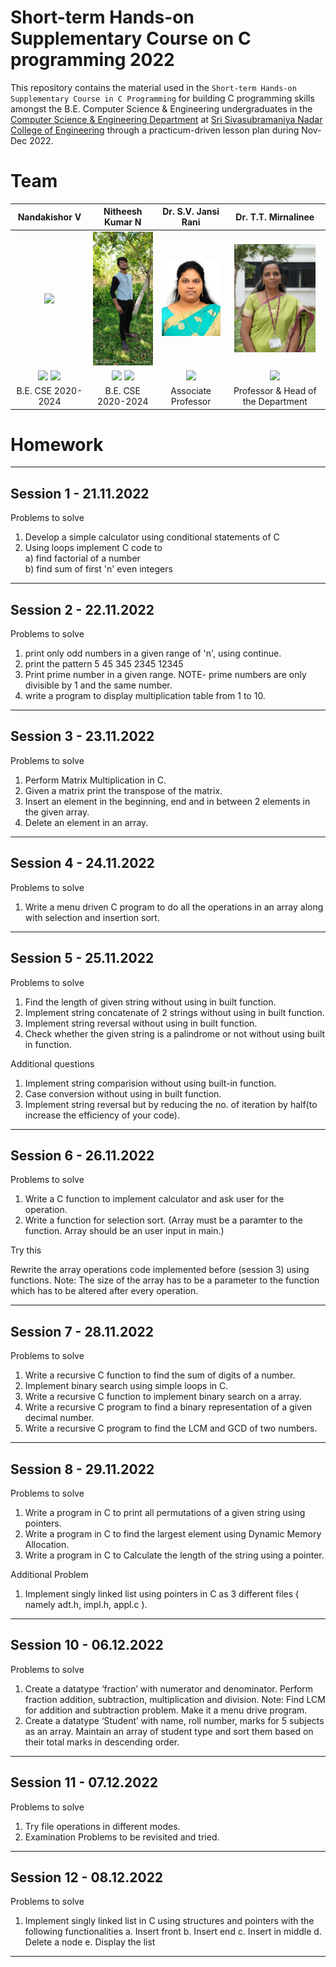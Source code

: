 # Short-term Hands-on Supplementary Course on C programming 2022

This repository contains the material used in the `Short-term Hands-on Supplementary Course in C Programming` for building C programming skills amongst the B.E. Computer Science & Engineering undergraduates in the [Computer Science & Engineering Department](https://www.ssn.edu.in/college-of-engineering/computer-science-and-engineering-department-ssn-institutions/) at [Sri Sivasubramaniya Nadar College of Engineering](https://www.ssn.edu.in/) through a practicum-driven lesson plan during Nov-Dec 2022.

# Team
|Nandakishor V|Nitheesh Kumar N| Dr. S.V. Jansi Rani | Dr. T.T. Mirnalinee |
| :-------------: | :-------------: | :-------------: | :-------------: |
|[<img src="https://user-images.githubusercontent.com/80710226/206871638-d8545e69-71dc-47c6-a288-c070baf6d37a.jpg" width="130"/>](./assests?NK-Profile.jpg)|[<img src="./assets/NK-Profile.jpg" width="130"/>](./assests?NK-Profile.jpg) | [![Github](./assets/SVJ-Profile.png)](https://www.ssn.edu.in/staff-members/dr-s-v-jansi-rani/)|[<img src="./assets/TTM-Profile.png" width="130"/>](https://www.ssn.edu.in/staff-members/dr-t-t-mirnalinee/)|
|<a href="https://www.linkedin.com/in/nandakishorv/"><img src="https://img.shields.io/badge/-Nandakishor%20V-0077B5?style=flat&logo=Linkedin&logoColor=white"/></a> <a href="https://github.com/NandakishorV/"><img src="https://img.shields.io/badge/-NandakishorV-B10036?style=flat&logo=GitHub&logoColor=white"/></a>|<a href="https://www.linkedin.com/in/nitheesh-kumar-n-0b7101221//"><img src="https://img.shields.io/badge/-Nitheesh%20Kumar%20N-0077B5?style=flat&logo=Linkedin&logoColor=white"/></a> <a href="https://github.com/nitheeshk03"><img src="https://img.shields.io/badge/-nitheeshk03-B10036?style=flat&logo=GitHub&logoColor=white"/></a>|<a href="https://www.ssn.edu.in/staff-members/dr-s-v-jansi-rani/"><img src="https://img.shields.io/badge/-Dr%20%20S.V. Jansi Rani-323EA8?style=flat&logo=#&logoColor=white"/></a>|<a href="https://www.ssn.edu.in/staff-members/dr-t-t-mirnalinee//"><img src="https://img.shields.io/badge/-Dr%20T%20T%20Mirnalinee-323EA8?style=flat&logo=#&logoColor=white"/></a>|
|B.E. CSE 2020-2024|B.E. CSE 2020-2024| Associate Professor|Professor & Head of the Department|

# Homework
---------------------------------------------------------------
## Session 1 - 21.11.2022         
Problems to solve

1) Develop a simple calculator using conditional statements of C
2) Using loops implement C code to <br />
      a) find factorial of a number <br />
      b) find sum of first 'n' even integers <br />
      
---------------------------------------------------------------
## Session 2 - 22.11.2022 
Problems to solve

1) print only odd numbers in a given range of 'n', using continue.
2) print the pattern
        5
      45
    345
  2345
12345
3) Print prime number in a given range. NOTE- prime numbers are only divisible by 1 and the same number.
4) write a program to display multiplication table from 1 to 10.

---------------------------------------------------------------
## Session 3 - 23.11.2022 
Problems to solve

1) Perform Matrix Multiplication in C.
2) Given a matrix print the transpose of the matrix.
3) Insert an element in the beginning, end and in between 2 elements in the given array.
4) Delete an element in an array.

---------------------------------------------------------------
## Session 4 - 24.11.2022 
Problems to solve

1) Write a menu driven C program to do all the operations in an array along with selection and insertion sort.

---------------------------------------------------------------
## Session 5 - 25.11.2022
Problems to solve

1) Find the length of given string without using in built function.
2) Implement string concatenate of 2 strings without using in built function.
3) Implement string reversal without using in built function.
4) Check whether the given string is a palindrome or not without using built in function.

Additional questions
1) Implement string comparision without using built-in function.
2) Case conversion without using in built function.
3) Implement string reversal but by reducing the no. of iteration by half(to increase the efficiency of your code).

---------------------------------------------------------------
## Session 6 - 26.11.2022
Problems to solve

1) Write a C function to implement calculator and ask user for the operation.
2) Write a function for selection sort. (Array must be a paramter to the function. Array should be an user input in main.)

Try this

Rewrite the array operations code implemented before (session 3) using functions. Note: The size of the array has to be a parameter to the function which has to be altered after every operation.

---------------------------------------------------------------
## Session 7 - 28.11.2022
Problems to solve

1) Write a recursive C function to find the sum of digits of a number.
2) Implement binary search using simple loops in C.
3) Write a recursive C function to implement binary search on a array.
4) Write a recursive C program to find a binary representation of a given decimal number.
5) Write a recursive C program to find the LCM and GCD of two numbers.

---------------------------------------------------------------
## Session 8 - 29.11.2022
Problems to solve

1) Write a program in C to print all permutations of a given string using pointers.
2) Write a program in C to find the largest element using Dynamic Memory Allocation.
3) Write a program in C to Calculate the length of the string using a pointer.

Additional Problem
1) Implement singly linked list using pointers in C as 3 different files ( namely adt.h, impl.h, appl.c ).

---------------------------------------------------------------
## Session 10 - 06.12.2022
Problems to solve

1) Create a datatype ‘fraction’ with numerator and denominator. Perform fraction addition, subtraction, multiplication and division.
Note: Find LCM for addition and subtraction problem. Make it a menu drive program.  
2) Create a datatype ‘Student’ with name, roll number, marks for 5 subjects as an array. Maintain an array of student type and sort them based on their total marks in descending order.

---------------------------------------------------------------
## Session 11 - 07.12.2022
Problems to solve

1) Try file operations in different modes.
2) Examination Problems to be revisited and tried.

---------------------------------------------------------------
## Session 12 - 08.12.2022
Problems to solve

1) Implement singly linked list in C using structures and pointers with the following functionalities
      a.	Insert front
      b.	Insert end
      c.	Insert in middle
      d.	Delete a node
      e.	Display the list
      
---------------------------------------------------------------
